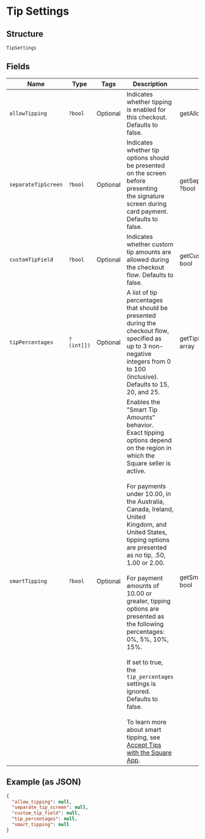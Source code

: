 
# Tip Settings

## Structure

`TipSettings`

## Fields

| Name | Type | Tags | Description | Getter | Setter |
|  --- | --- | --- | --- | --- | --- |
| `allowTipping` | `?bool` | Optional | Indicates whether tipping is enabled for this checkout. Defaults to false. | getAllowTipping(): ?bool | setAllowTipping(?bool allowTipping): void |
| `separateTipScreen` | `?bool` | Optional | Indicates whether tip options should be presented on the screen before presenting<br>the signature screen during card payment. Defaults to false. | getSeparateTipScreen(): ?bool | setSeparateTipScreen(?bool separateTipScreen): void |
| `customTipField` | `?bool` | Optional | Indicates whether custom tip amounts are allowed during the checkout flow. Defaults to false. | getCustomTipField(): ?bool | setCustomTipField(?bool customTipField): void |
| `tipPercentages` | `?(int[])` | Optional | A list of tip percentages that should be presented during the checkout flow, specified as<br>up to 3 non-negative integers from 0 to 100 (inclusive). Defaults to 15, 20, and 25. | getTipPercentages(): ?array | setTipPercentages(?array tipPercentages): void |
| `smartTipping` | `?bool` | Optional | Enables the "Smart Tip Amounts" behavior.<br>Exact tipping options depend on the region in which the Square seller is active.<br><br>For payments under 10.00, in the Australia, Canada, Ireland, United Kingdom, and United States, tipping options are presented as no tip, .50, 1.00 or 2.00.<br><br>For payment amounts of 10.00 or greater, tipping options are presented as the following percentages: 0%, 5%, 10%, 15%.<br><br>If set to true, the `tip_percentages` settings is ignored.<br>Defaults to false.<br><br>To learn more about smart tipping, see [Accept Tips with the Square App](https://squareup.com/help/us/en/article/5069-accept-tips-with-the-square-app). | getSmartTipping(): ?bool | setSmartTipping(?bool smartTipping): void |

## Example (as JSON)

```json
{
  "allow_tipping": null,
  "separate_tip_screen": null,
  "custom_tip_field": null,
  "tip_percentages": null,
  "smart_tipping": null
}
```


